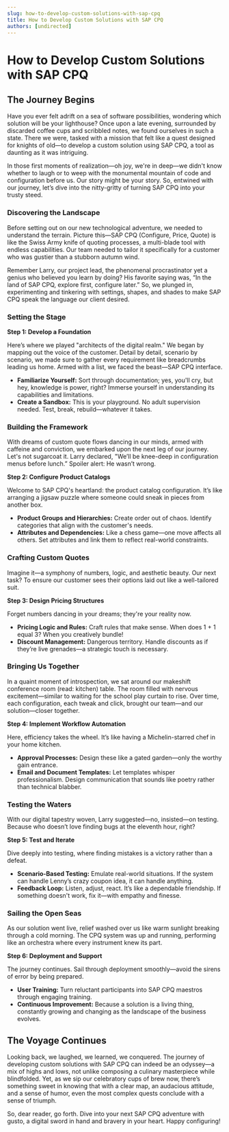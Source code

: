 ```yaml
---
slug: how-to-develop-custom-solutions-with-sap-cpq
title: How to Develop Custom Solutions with SAP CPQ
authors: [undirected]
---
```



# How to Develop Custom Solutions with SAP CPQ

## The Journey Begins

Have you ever felt adrift on a sea of software possibilities, wondering which solution will be your lighthouse? Once upon a late evening, surrounded by discarded coffee cups and scribbled notes, we found ourselves in such a state. There we were, tasked with a mission that felt like a quest designed for knights of old—to develop a custom solution using SAP CPQ, a tool as daunting as it was intriguing. 

In those first moments of realization—oh joy, we're in deep—we didn't know whether to laugh or to weep with the monumental mountain of code and configuration before us. Our story might be your story. So, entwined with our journey, let’s dive into the nitty-gritty of turning SAP CPQ into your trusty steed. 

### Discovering the Landscape

Before setting out on our new technological adventure, we needed to understand the terrain. Picture this—SAP CPQ (Configure, Price, Quote) is like the Swiss Army knife of quoting processes, a multi-blade tool with endless capabilities. Our team needed to tailor it specifically for a customer who was gustier than a stubborn autumn wind. 

Remember Larry, our project lead, the phenomenal procrastinator yet a genius who believed you learn by doing? His favorite saying was, “In the land of SAP CPQ, explore first, configure later.” So, we plunged in, experimenting and tinkering with settings, shapes, and shades to make SAP CPQ speak the language our client desired.

### Setting the Stage

**Step 1: Develop a Foundation**

Here’s where we played "architects of the digital realm." We began by mapping out the voice of the customer. Detail by detail, scenario by scenario, we made sure to gather every requirement like breadcrumbs leading us home. Armed with a list, we faced the beast—SAP CPQ interface.

- **Familiarize Yourself:** Sort through documentation; yes, you'll cry, but hey, knowledge is power, right? Immerse yourself in understanding its capabilities and limitations.
- **Create a Sandbox:** This is your playground. No adult supervision needed. Test, break, rebuild—whatever it takes.

### Building the Framework

With dreams of custom quote flows dancing in our minds, armed with caffeine and conviction, we embarked upon the next leg of our journey. Let's not sugarcoat it. Larry declared, "We’ll be knee-deep in configuration menus before lunch.” Spoiler alert: He wasn’t wrong.

**Step 2: Configure Product Catalogs**

Welcome to SAP CPQ's heartland: the product catalog configuration. It’s like arranging a jigsaw puzzle where someone could sneak in pieces from another box.

- **Product Groups and Hierarchies:** Create order out of chaos. Identify categories that align with the customer's needs.
- **Attributes and Dependencies:** Like a chess game—one move affects all others. Set attributes and link them to reflect real-world constraints.

### Crafting Custom Quotes

Imagine it—a symphony of numbers, logic, and aesthetic beauty. Our next task? To ensure our customer sees their options laid out like a well-tailored suit. 

**Step 3: Design Pricing Structures**

Forget numbers dancing in your dreams; they're your reality now.

- **Pricing Logic and Rules:** Craft rules that make sense. When does 1 + 1 equal 3? When you creatively bundle!
- **Discount Management:** Dangerous territory. Handle discounts as if they’re live grenades—a strategic touch is necessary.

### Bringing Us Together

In a quaint moment of introspection, we sat around our makeshift conference room (read: kitchen) table. The room filled with nervous excitement—similar to waiting for the school play curtain to rise. Over time, each configuration, each tweak and click, brought our team—and our solution—closer together.

**Step 4: Implement Workflow Automation**

Here, efficiency takes the wheel. It’s like having a Michelin-starred chef in your home kitchen.

- **Approval Processes:** Design these like a gated garden—only the worthy gain entrance.
- **Email and Document Templates:** Let templates whisper professionalism. Design communication that sounds like poetry rather than technical blabber.

### Testing the Waters

With our digital tapestry woven, Larry suggested—no, insisted—on testing. Because who doesn’t love finding bugs at the eleventh hour, right?

**Step 5: Test and Iterate**

Dive deeply into testing, where finding mistakes is a victory rather than a defeat.

- **Scenario-Based Testing:** Emulate real-world situations. If the system can handle Lenny’s crazy coupon idea, it can handle anything.
- **Feedback Loop:** Listen, adjust, react. It’s like a dependable friendship. If something doesn't work, fix it—with empathy and finesse.

### Sailing the Open Seas

As our solution went live, relief washed over us like warm sunlight breaking through a cold morning. The CPQ system was up and running, performing like an orchestra where every instrument knew its part.

**Step 6: Deployment and Support**

The journey continues. Sail through deployment smoothly—avoid the sirens of error by being prepared.

- **User Training:** Turn reluctant participants into SAP CPQ maestros through engaging training.
- **Continuous Improvement:** Because a solution is a living thing, constantly growing and changing as the landscape of the business evolves.

## The Voyage Continues

Looking back, we laughed, we learned, we conquered. The journey of developing custom solutions with SAP CPQ can indeed be an odyssey—a mix of highs and lows, not unlike composing a culinary masterpiece while blindfolded. Yet, as we sip our celebratory cups of brew now, there’s something sweet in knowing that with a clear map, an audacious attitude, and a sense of humor, even the most complex quests conclude with a sense of triumph. 

So, dear reader, go forth. Dive into your next SAP CPQ adventure with gusto, a digital sword in hand and bravery in your heart. Happy configuring!